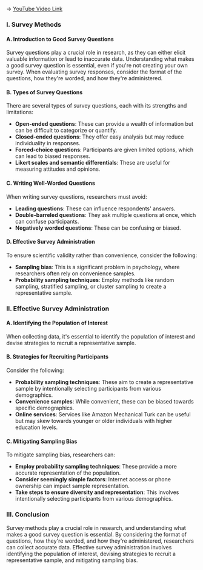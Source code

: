 -> [YouTube Video Link](https://www.youtube.com/watch?v=qjyAgdqv9AQ&list=PLWoagukcejEwxKMXbs_fWTJajvEh_XyhW&index=8&pp=iAQB)

### I. Survey Methods
#### A. Introduction to Good Survey Questions

Survey questions play a crucial role in research, as they can either elicit valuable information or lead to inaccurate data. Understanding what makes a good survey question is essential, even if you're not creating your own survey. When evaluating survey responses, consider the format of the questions, how they're worded, and how they're administered.

#### B. Types of Survey Questions

There are several types of survey questions, each with its strengths and limitations:

*   **Open-ended questions**: These can provide a wealth of information but can be difficult to categorize or quantify.
*   **Closed-ended questions**: They offer easy analysis but may reduce individuality in responses.
*   **Forced-choice questions**: Participants are given limited options, which can lead to biased responses.
*   **Likert scales and semantic differentials**: These are useful for measuring attitudes and opinions.

#### C. Writing Well-Worded Questions

When writing survey questions, researchers must avoid:

*   **Leading questions**: These can influence respondents' answers.
*   **Double-barreled questions**: They ask multiple questions at once, which can confuse participants.
*   **Negatively worded questions**: These can be confusing or biased.

#### D. Effective Survey Administration

To ensure scientific validity rather than convenience, consider the following:

*   **Sampling bias**: This is a significant problem in psychology, where researchers often rely on convenience samples.
*   **Probability sampling techniques**: Employ methods like random sampling, stratified sampling, or cluster sampling to create a representative sample.

### II. Effective Survey Administration
#### A. Identifying the Population of Interest

When collecting data, it's essential to identify the population of interest and devise strategies to recruit a representative sample.

#### B. Strategies for Recruiting Participants

Consider the following:

*   **Probability sampling techniques**: These aim to create a representative sample by intentionally selecting participants from various demographics.
*   **Convenience samples**: While convenient, these can be biased towards specific demographics.
*   **Online services**: Services like Amazon Mechanical Turk can be useful but may skew towards younger or older individuals with higher education levels.

#### C. Mitigating Sampling Bias

To mitigate sampling bias, researchers can:

*   **Employ probability sampling techniques**: These provide a more accurate representation of the population.
*   **Consider seemingly simple factors**: Internet access or phone ownership can impact sample representation.
*   **Take steps to ensure diversity and representation**: This involves intentionally selecting participants from various demographics.

### III. Conclusion

Survey methods play a crucial role in research, and understanding what makes a good survey question is essential. By considering the format of questions, how they're worded, and how they're administered, researchers can collect accurate data. Effective survey administration involves identifying the population of interest, devising strategies to recruit a representative sample, and mitigating sampling bias.